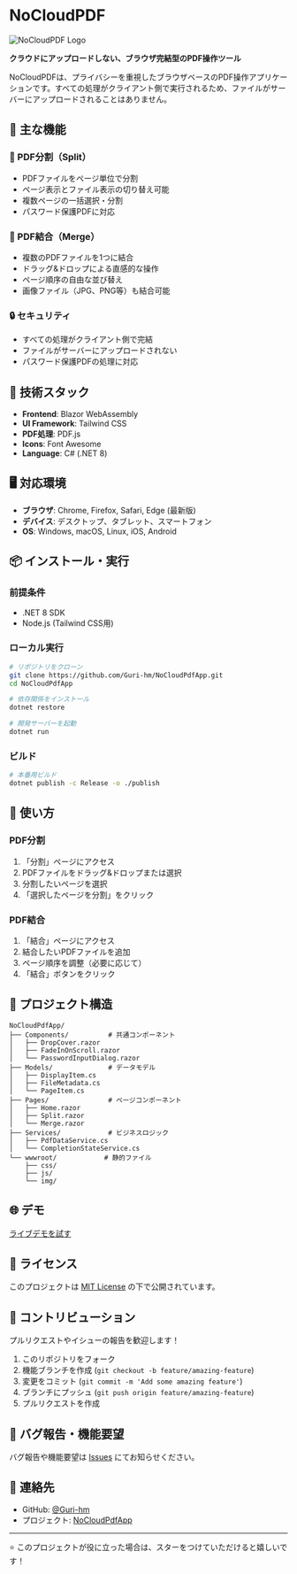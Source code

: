# NoCloudPDF

![NoCloudPDF Logo](./wwwroot/img/NoCloudPDF_logo.png)

**クラウドにアップロードしない、ブラウザ完結型のPDF操作ツール**

NoCloudPDFは、プライバシーを重視したブラウザベースのPDF操作アプリケーションです。すべての処理がクライアント側で実行されるため、ファイルがサーバーにアップロードされることはありません。

## 🌟 主な機能

### 📄 PDF分割（Split）
- PDFファイルをページ単位で分割
- ページ表示とファイル表示の切り替え可能
- 複数ページの一括選択・分割
- パスワード保護PDFに対応

### 🔗 PDF結合（Merge）
- 複数のPDFファイルを1つに結合
- ドラッグ&ドロップによる直感的な操作
- ページ順序の自由な並び替え
- 画像ファイル（JPG、PNG等）も結合可能

### 🔒 セキュリティ
- すべての処理がクライアント側で完結
- ファイルがサーバーにアップロードされない
- パスワード保護PDFの処理に対応

## 🚀 技術スタック

- **Frontend**: Blazor WebAssembly
- **UI Framework**: Tailwind CSS
- **PDF処理**: PDF.js
- **Icons**: Font Awesome
- **Language**: C# (.NET 8)

## 🖥️ 対応環境

- **ブラウザ**: Chrome, Firefox, Safari, Edge (最新版)
- **デバイス**: デスクトップ、タブレット、スマートフォン
- **OS**: Windows, macOS, Linux, iOS, Android

## 📦 インストール・実行

### 前提条件
- .NET 8 SDK
- Node.js (Tailwind CSS用)

### ローカル実行
```bash
# リポジトリをクローン
git clone https://github.com/Guri-hm/NoCloudPdfApp.git
cd NoCloudPdfApp

# 依存関係をインストール
dotnet restore

# 開発サーバーを起動
dotnet run
```

### ビルド
```bash
# 本番用ビルド
dotnet publish -c Release -o ./publish
```

## 🎯 使い方

### PDF分割
1. 「分割」ページにアクセス
2. PDFファイルをドラッグ&ドロップまたは選択
3. 分割したいページを選択
4. 「選択したページを分割」をクリック

### PDF結合
1. 「結合」ページにアクセス
2. 結合したいPDFファイルを追加
3. ページ順序を調整（必要に応じて）
4. 「結合」ボタンをクリック

## 🔧 プロジェクト構造

```
NoCloudPdfApp/
├── Components/          # 共通コンポーネント
│   ├── DropCover.razor
│   ├── FadeInOnScroll.razor
│   └── PasswordInputDialog.razor
├── Models/              # データモデル
│   ├── DisplayItem.cs
│   ├── FileMetadata.cs
│   └── PageItem.cs
├── Pages/               # ページコンポーネント
│   ├── Home.razor
│   ├── Split.razor
│   └── Merge.razor
├── Services/            # ビジネスロジック
│   ├── PdfDataService.cs
│   └── CompletionStateService.cs
└── wwwroot/            # 静的ファイル
    ├── css/
    ├── js/
    └── img/
```

## 🌐 デモ

[ライブデモを試す](https://your-github-pages-url.github.io/NoCloudPdfApp)

## 📝 ライセンス

このプロジェクトは [MIT License](LICENSE) の下で公開されています。

## 🤝 コントリビューション

プルリクエストやイシューの報告を歓迎します！

1. このリポジトリをフォーク
2. 機能ブランチを作成 (`git checkout -b feature/amazing-feature`)
3. 変更をコミット (`git commit -m 'Add some amazing feature'`)
4. ブランチにプッシュ (`git push origin feature/amazing-feature`)
5. プルリクエストを作成

## 🐛 バグ報告・機能要望

バグ報告や機能要望は [Issues](https://github.com/Guri-hm/NoCloudPdfApp/issues) にてお知らせください。

## 📧 連絡先

- GitHub: [@Guri-hm](https://github.com/Guri-hm)
- プロジェクト: [NoCloudPdfApp](https://github.com/Guri-hm/NoCloudPdfApp)

---

⭐ このプロジェクトが役に立った場合は、スターをつけていただけると嬉しいです！
